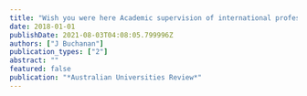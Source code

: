 ```yaml
---
title: "Wish you were here Academic supervision of international professional experience"
date: 2018-01-01
publishDate: 2021-08-03T04:08:05.799996Z
authors: ["J Buchanan"]
publication_types: ["2"]
abstract: ""
featured: false
publication: "*Australian Universities Review*"
---
```


